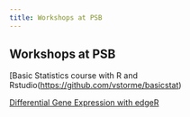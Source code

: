 ```yaml
---
title: Workshops at PSB
---
```


## Workshops at PSB

[Basic Statistics course with R and Rstudio(https://github.com/vstorme/basicstat)

[Differential Gene Expression with edgeR](https://github.com/vstorme/edgeR)
